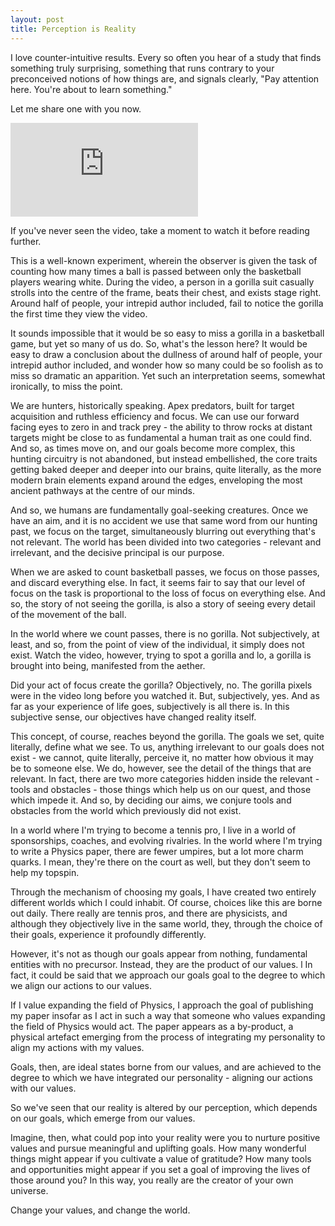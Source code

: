 ```yaml
---
layout: post
title: Perception is Reality
---
```


I love counter-intuitive results. Every so often you hear of a study that finds something truly surprising, something that runs contrary to your preconceived notions of how things are, and signals clearly, "Pay attention here. You're about to learn something."

Let me share one with you now.

<div class='embed-container'><iframe src='https://www.youtube.com/embed/vJG698U2Mvo' frameborder='0' allowfullscreen></iframe></div>

If you've never seen the video, take a moment to watch it before reading further.

This is a well-known experiment, wherein the observer is given the task of counting how many times a ball is passed between only the basketball players wearing white. During the video, a person in a gorilla suit casually strolls into the centre of the frame, beats their chest, and exists stage right. Around half of people, your intrepid author included, fail to notice the gorilla the first time they view the video.

It sounds impossible that it would be so easy to miss a gorilla in a basketball game, but yet so many of us do. So, what's the lesson here? It would be easy to draw a conclusion about the dullness of around half of people, your intrepid author included, and wonder how so many could be so foolish as to miss so dramatic an apparition. Yet such an interpretation seems, somewhat ironically, to miss the point.

We are hunters, historically speaking. Apex predators, built for target acquisition and ruthless efficiency and focus. We can use our forward facing eyes to zero in and track prey - the ability to throw rocks at distant targets might be close to as fundamental a human trait as one could find. And so, as times move on, and our goals become more complex, this hunting circuitry is not abandoned, but instead embellished, the core traits getting baked deeper and deeper into our brains, quite literally, as the more modern brain elements expand around the edges, enveloping the most ancient pathways at the centre of our minds.

And so, we humans are fundamentally goal-seeking creatures. Once we have an aim, and it is no accident we use that same word from our hunting past, we focus on the target, simultaneously blurring out everything that's not relevant. The world has been divided into two categories - relevant and irrelevant, and the decisive principal is our purpose.

When we are asked to count basketball passes, we focus on those passes, and discard everything else. In fact, it seems fair to say that our level of focus on the task is proportional to the loss of focus on everything else. And so, the story of not seeing the gorilla, is also a story of seeing every detail of the movement of the ball.

In the world where we count passes, there is no gorilla. Not subjectively, at least, and so, from the point of view of the individual, it simply does not exist. Watch the video, however, trying to spot a gorilla and lo, a gorilla is brought into being, manifested from the aether.

Did your act of focus create the gorilla? Objectively, no. The gorilla pixels were in the video long before you watched it. But, subjectively, yes. And as far as your experience of life goes, subjectively is all there is. In this subjective sense, our objectives have changed reality itself.

This concept, of course, reaches beyond the gorilla. The goals we set, quite literally, define what we see. To us, anything irrelevant to our goals does not exist - we cannot, quite literally, perceive it, no matter how obvious it may be to someone else. We do, however, see the detail of the things that are relevant. In fact, there are two more categories hidden inside the relevant - tools and obstacles - those things which help us on our quest, and those which impede it. And so, by deciding our aims, we conjure tools and obstacles from the world which previously did not exist.

In a world where I'm trying to become a tennis pro, I live in a world of sponsorships, coaches, and evolving rivalries. In the world where I'm trying to write a Physics paper, there are fewer umpires, but a lot more charm quarks. I mean, they're there on the court as well, but they don't seem to help my topspin.

Through the mechanism of choosing my goals, I have created two entirely different worlds which I could inhabit. Of course, choices like this are borne out daily. There really are tennis pros, and there are physicists, and although they objectively live in the same world, they, through the choice of their goals, experience it profoundly differently.

However, it's not as though our goals appear from nothing, fundamental entities with no precursor. Instead, they are the product of our values. l In fact, it could be said that we approach our goals goal to the degree to which we align our actions to our values.

If I value expanding the field of Physics, I approach the goal of publishing my paper insofar as I act in such a way that someone who values expanding the field of Physics would act. The paper appears as a by-product, a physical artefact emerging from the process of integrating my personality to align my actions with my values.

Goals, then, are ideal states borne from our values, and are achieved to the degree to which we have integrated our personality - aligning our actions with our values.

So we've seen that our reality is altered by our perception, which depends on our goals, which emerge from our values.

Imagine, then, what could pop into your reality were you to nurture positive values and pursue meaningful and uplifting goals. How many wonderful things might appear if you cultivate a value of gratitude? How many tools and opportunities might appear if you set a goal of improving the lives of those around you? In this way, you really are the creator of your own universe.

Change your values, and change the world.

